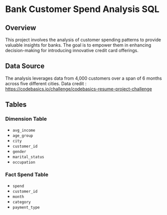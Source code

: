 # Bank Customer Spend Analysis SQL

## Overview

This project involves the analysis of customer spending patterns to provide valuable insights for banks. The goal is to empower them in enhancing decision-making for introducing innovative credit card offerings.

## Data Source

The analysis leverages data from 4,000 customers over a span of 6 months across five different cities.
Data credit : https://codebasics.io/challenge/codebasics-resume-project-challenge

## Tables

### Dimension Table

- `avg_income`
- `age_group`
- `city`
- `customer_id`
- `gender`
- `marital_status`
- `occupation`

### Fact Spend Table

- `spend`
- `customer_id`
- `month`
- `category`
- `payment_type`

